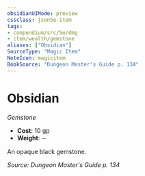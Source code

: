 ```yaml
---
obsidianUIMode: preview
cssclass: json5e-item
tags:
- compendium/src/5e/dmg
- item/wealth/gemstone
aliases: ["Obsidian"]
SourceType: "Magic Item"
NoteIcon: magicitem
BookSource: "Dungeon Master's Guide p. 134"
---
```

# Obsidian
*Gemstone*  

- **Cost**: 10 gp
- **Weight**: ⏤

An opaque black gemstone.

*Source: Dungeon Master's Guide p. 134*